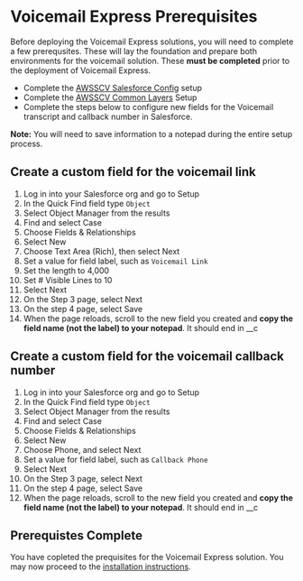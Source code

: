 # Voicemail Express Prerequisites
Before deploying the Voicemail Express solutions, you will need to complete a few prerequsites. These will lay the foundation and prepare both environments for the voicemail solution. These **must be completed** prior to the deployment of Voicemail Express.
- Complete the [AWSSCV Salesforce Config](https://github.com/amazon-connect/amazon-connect-salesforce-scv/tree/master/common/AWSSCV-SalesforceConfig) setup
- Complete the [AWSSCV Common Layers](https://github.com/amazon-connect/amazon-connect-salesforce-scv/tree/master/common/AWSSCV-CommonLayers) Setup
- Complete the steps below to configure new fields for the Voicemail transcript and callback number in Salesforce.

**Note:** You will need to save information to a notepad during the entire setup process. 

## Create a custom field for the voicemail link
1.	Log in into your Salesforce org and go to Setup 
2.	In the Quick Find field type `Object`
3.	Select Object Manager from the results
4.	Find and select Case
5.	Choose Fields & Relationships
6.	Select New
7.	Choose Text Area (Rich), then select Next
8.	Set a value for field label, such as `Voicemail Link`
9.	Set the length to 4,000
10.	Set # Visible Lines to 10
11.	Select Next
12.	On the Step 3 page, select Next
13.	On the step 4 page, select Save
14.	When the page reloads, scroll to the new field you created and **copy the field name (not the label) to your notepad**. It should end in __c

## Create a custom field for the voicemail callback number
1.	Log in into your Salesforce org and go to Setup 
2.	In the Quick Find field type `Object`
3.	Select Object Manager from the results
4.	Find and select Case
5.	Choose Fields & Relationships
6.	Select New
7.	Choose Phone, and select Next
8.	Set a value for field label, such as `Callback Phone`
9.	Select Next
10.	On the Step 3 page, select Next
11.	On the step 4 page, select Save
12.	When the page reloads, scroll to the new field you created and **copy the field name (not the label) to your notepad**. It should end in __c

## Prerequistes Complete
You have copleted the prequisites for the Voicemail Express solution. You may now proceed to the [installation instructions](vmx_installation_instructions.md).
